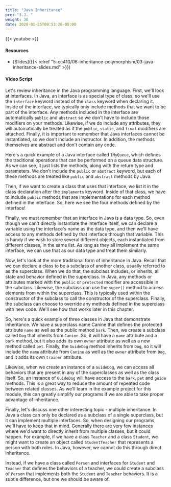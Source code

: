 ```yaml
---
title: "Java Inheritance"
pre: "3.J. "
weight: 30
date: 2020-01-25T00:53:26-05:00
---
```


{{< youtube >}}

<!-- TODO FIXME -->

#### Resources

* [Slides]({{< relref "5-cc410/06-inheritance-polymorphism/03-java-inheritance-slides.md" >}})

#### Video Script

Let's review inheritance in the Java programming language. First, we'll look at interfaces. In Java, an interface is as special type of class, so we'll use the `interface` keyword instead of the `class` keyword when declaring it. Inside of the interface, we typically only include methods that we want to be part of the interface. Any methods included in the interface are automatically `public` and `abstract` so we don't have to include those modifiers on your methods. Likewise, if we do include any attributes, they will automatically be treated as if the `public`, `static`, and `final` modifiers are attached. Finally, it is important to remember that Java interfaces cannot be instantiated, so we don't include an instructor. In addition, the methods themselves are abstract and don't contain any code.

Here's a quick example of a Java interface called `IMyQueue`, which defines the traditional operations that can be performed on a queue data structure. As we can see, it just lists the methods, along with the return type and parameters. We don't include the `public` or `abstract` keyword, but each of these methods are treated like `public` and `abstract` methods by Java.

Then, if we want to create a class that uses that interface, we list it in the class declaration after the `implements` keyword. Inside of that class, we have to include `public` methods that are implementations for each method defined in the interface. So, here we see the four methods defined by the interface!

Finally, we must remember that an interface in Java is a data type. So, even though we can't directly instantiate the interface itself, we can declare a variable using the interface's name as the data type, and then we'll have access to any methods defined by that interface through that variable. This is handy if we wish to store several different objects, each instantiated from different classes, in the same list. As long as they all implement the same interface, we can use that as our data type and treat them similarly. 

Now, let's look at the more traditional form of inheritance in Java. Recall that we can declare a class to be a subclass of another class, usually referred to as the superclass. When we do that, the subclass includes, or inherits, all state and behavior defined in the superclass. In Java, any methods or attributes marked with the `public` or `protected` modifier are accessible in the subclass. Likewise, the subclass can use the `super()` method to access elements from within the superclass. This is typically used within the constructor of the subclass to call the constructor of the superclass. Finally, the subclass can choose to override any methods defined in the superclass with new code. We'll see how that works later in this chapter.

So, here's a quick example of three classes in Java that demonstrate inheritance. We have a superclass name Canine that defines the protected attribute `name` as well as the public method `bark`. Then, we create a subclass called `Dog` that inherits from `Canine`. So, it will have a `name` attribute and a `bark` method, but it also adds its own `owner` attribute as well as a new method called `pet`. Finally, the `GuideDog` method inherits from `Dog`, so it will include the `name` attribute from `Canine` as well as the `owner` attribute from `Dog`, and it adds its own `trainer` attribute. 

Likewise, when we create an instance of a `GuideDog`, we can access all behaviors that are present in any of the superclasses as well as the class itself. So, an instance of `GuideDog` will have access to the `bark`, `pet` and `guide` methods. This is a great way to reduce the amount of repeated code between related classes. As we'll learn in the example project for this module, this can greatly simplify our programs if we are able to take proper advantage of inheritance.

Finally, let's discuss one other interesting topic - multiple inheritance. In Java a class can only be declared as a subclass of a single superclass, but it can implement multiple interfaces. So, when designing our programs, we'll have to keep that in mind. Generally there are very few instances where we'd want to directly inherit from multiple classes, but it could happen. For example, if we have a class `Teacher` and a class `Student`, we might want to create an object called `StudentTeacher` that represents a person with both roles. In Java, however, we cannot do this through direct inheritance. 

Instead, if we have a class called `Person` and interfaces for `Student` and `Teacher` that defines the behaviors of a teacher, we could create a subclass of `Person` that implements both the `Student` and `Teacher` behaviors. It is a subtle difference, but one we should be aware of.

